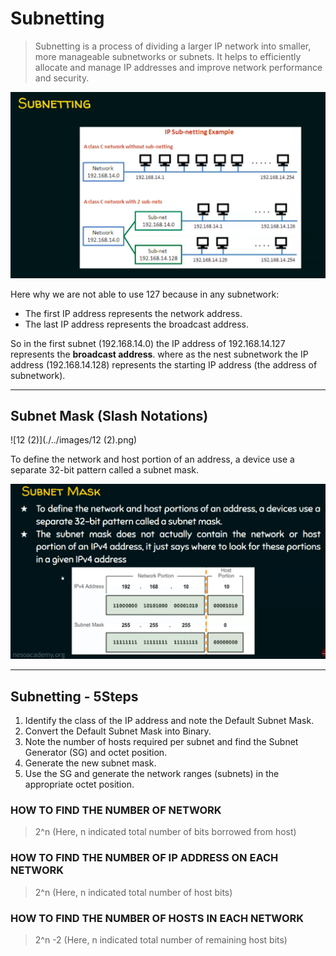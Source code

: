 # Subnetting

> Subnetting is a process of dividing a larger IP network into smaller, more manageable subnetworks or subnets. It helps to efficiently allocate and manage IP addresses and improve network performance and security.

![8](./../images/8.png)

Here why we are not able to use 127 because in any subnetwork:

- The first IP address represents the network address.
- The last IP address represents the broadcast address.

 So in the first subnet (192.168.14.0) the IP address of 192.168.14.127 represents the **broadcast address**. where as the nest subnetwork the IP address (192.168.14.128) represents the starting IP address (the address of subnetwork).

---

## Subnet Mask (Slash Notations)

![12 (2)](./../images/12 (2).png)

To define the network and host portion of an address, a device use a separate 32-bit pattern called a subnet mask.

![9](./../images/9.png)

---

## Subnetting - 5Steps

1. Identify the class of the IP address and note the Default Subnet Mask.
2. Convert the Default Subnet Mask into Binary.
3. Note the number of hosts required per subnet and find the Subnet Generator (SG) and octet position.
4. Generate the new subnet mask.
5. Use the SG and generate the network ranges (subnets) in the appropriate octet position.

### HOW TO FIND THE NUMBER OF NETWORK

>2^n (Here, n indicated total number of bits borrowed from host)

### HOW TO FIND THE NUMBER OF IP ADDRESS ON EACH NETWORK

> 2^n (Here, n indicated total number of host bits)

### HOW TO FIND THE NUMBER OF HOSTS IN EACH NETWORK

> 2^n -2 (Here, n indicated total number of remaining host bits)